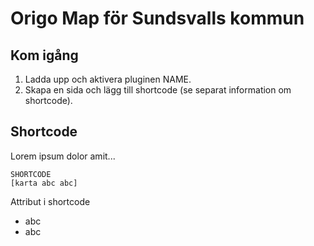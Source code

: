# Origo Map för Sundsvalls kommun

## Kom igång
1. Ladda upp och aktivera pluginen NAME.
3. Skapa en sida och lägg till shortcode (se separat information om shortcode).


## Shortcode
Lorem ipsum dolor amit...


```
SHORTCODE
[karta abc abc]

```

Attribut i shortcode

- abc
- abc
